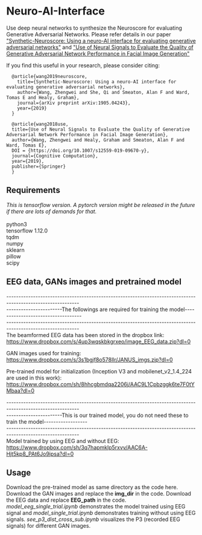 # Neuro-AI-Interface
Use deep neural networks to synthesize the Neuroscore for evaluating Generative Adversarial Networks. Please refer details in our paper ["Synthetic-Neuroscore: Using a neuro-AI interface for evaluating generative adversarial networks"](https://arxiv.org/pdf/1905.04243.pdf) and ["Use of Neural Signals to Evaluate the Quality of Generative Adversarial Network Performance in Facial Image Generation"](https://link.springer.com/article/10.1007/s12559-019-09670-y)

If you find this useful in your research, please consider citing:
```
  @article{wang2019neuroscore,
    title={Synthetic-Neuroscore: Using a neuro-AI interface for evaluating generative adversarial networks},
    author={Wang, Zhengwei and She, Qi and Smeaton, Alan F and Ward, Tomas E and Healy, Graham},
    journal={arXiv preprint arXiv:1905.04243},
    year={2019}
  }
  
  @article{wang2018use,
  title={Use of Neural Signals to Evaluate the Quality of Generative Adversarial Network Performance in Facial Image Generation},
  author={Wang, Zhengwei and Healy, Graham and Smeaton, Alan F and Ward, Tomas E},
  DOI = {https://doi.org/10.1007/s12559-019-09670-y},
  journal={Cognitive Computation},
  year={2019},
  publisher={Springer}
  }
```

## Requirements
*This is tensorflow version. A pytorch version might be released in the future if there are lots of demands for that.* \
\
python3\
tensorflow 1.12.0 \
tqdm \
numpy \
sklearn \
pillow \
scipy


## EEG data, GANs images and pretrained model
------------------------------------------------------------------------------------------------------------\
-----------------------The followings are required for training the model-----------------------------------\
------------------------------------------------------------------------------------------------------------\
The beamformed EEG data has been stored in the dropbox link: 
https://www.dropbox.com/s/4up3wqskbkgrxeo/image_EEG_data.zip?dl=0

GAN images used for training: 
https://www.dropbox.com/s/3s1bgjf8o578llr/JANUS_imgs.zip?dl=0

Pre-trained model for initialization (Inception V3 and mobilenet_v2_1.4_224 are used in this work): 
https://www.dropbox.com/sh/8hhcgbmdqa2206j/AAC9L1Cpbzggk6te7F0tYMbaa?dl=0

------------------------------------------------------------------------------------------------------------\
-----------------------This is our trained model, you do not need these to train the model------------------\
------------------------------------------------------------------------------------------------------------\
Model trained by using EEG and without EEG: 
https://www.dropbox.com/sh/3q7hapmklp5rxvv/AAC6A-Hjt5kp8_PAt6Jo9ipsa?dl=0

## Usage
Download the pre-trained model as same directory as the code here. Download the GAN images and replace the **img_dir** in the code. Download the EEG data and replace **EEG_path** in the code. *model_eeg_single_trial.ipynb* demonstrates the model trained using EEG signal and *model_single_trial.ipynb* demonstrates training without using EEG signals. *see_p3_dist_cross_sub.ipynb* visualizes the P3 (recorded EEG signals) for different GAN images. 




